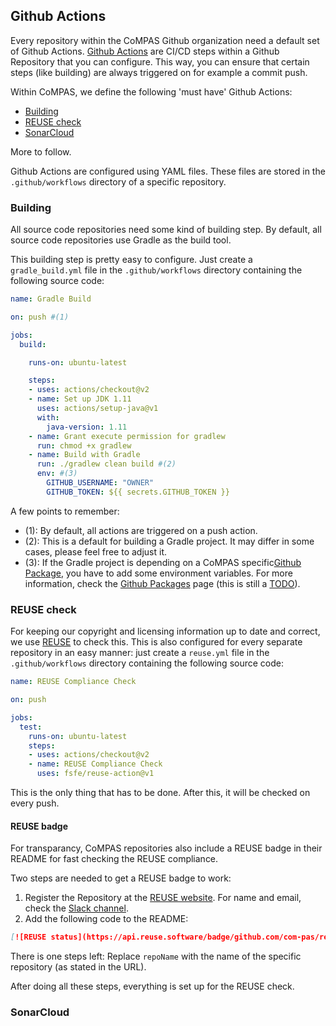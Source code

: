 <!--
SPDX-FileCopyrightText: 2021 Alliander N.V.

SPDX-License-Identifier: CC-BY-4.0
-->

## Github Actions
Every repository within the CoMPAS Github organization need a default set of Github Actions.
[Github Actions](https://github.com/features/actions) are CI/CD steps within a Github Repository that you can configure. This way, you can ensure that certain steps (like building) are always triggered on for example a commit push.

Within CoMPAS, we define the following 'must have' Github Actions:
  - [Building](#building)
  - [REUSE check](#reuse-check)
  - [SonarCloud](#sonarcloud)

More to follow.

Github Actions are configured using YAML files. These files are stored in the `.github/workflows` directory of a specific repository.

### Building
All source code repositories need some kind of building step.
By default, all source code repositories use Gradle as the build tool.

This building step is pretty easy to configure. Just create a `gradle_build.yml` file in the `.github/workflows` directory containing the following source code:

```yaml
name: Gradle Build

on: push #(1)

jobs:
  build:

    runs-on: ubuntu-latest

    steps:
    - uses: actions/checkout@v2
    - name: Set up JDK 1.11
      uses: actions/setup-java@v1
      with:
        java-version: 1.11
    - name: Grant execute permission for gradlew
      run: chmod +x gradlew
    - name: Build with Gradle
      run: ./gradlew clean build #(2)
      env: #(3)
        GITHUB_USERNAME: "OWNER"
        GITHUB_TOKEN: ${{ secrets.GITHUB_TOKEN }}
```

A few points to remember:
- (1): By default, all actions are triggered on a push action.
- (2): This is a default for building a Gradle project. It may differ in some cases, please feel free to adjust it.
- (3): If the Gradle project is depending on a CoMPAS specific[Github Package](https://github.com/orgs/com-pas/packages), you have to add some environment variables. For more information, check the [Github Packages]() page (this is still a [TODO](https://github.com/com-pas/compas-architecture/issues/98)).

### REUSE check
For keeping our copyright and licensing information up to date and correct, we use [REUSE](https://reuse.software/) to check this. This is also configured for every separate repository in an easy manner: just create a `reuse.yml` file in the `.github/workflows` directory containing the following source code:

```yaml
name: REUSE Compliance Check

on: push

jobs:
  test:
    runs-on: ubuntu-latest
    steps:
    - uses: actions/checkout@v2
    - name: REUSE Compliance Check
      uses: fsfe/reuse-action@v1
```

This is the only thing that has to be done. After this, it will be checked on every push.

#### REUSE badge
For transparancy, CoMPAS repositories also include a REUSE badge in their README for fast checking the REUSE compliance.

Two steps are needed to get a REUSE badge to work:

1. Register the Repository at the [REUSE website](https://api.reuse.software/register). For name and email, check the [Slack channel](https://app.slack.com/client/TLU68MTML/C01926K9D39).
2. Add the following code to the README:
   
```md
[![REUSE status](https://api.reuse.software/badge/github.com/com-pas/repoName)](https://api.reuse.software/info/github.com/com-pas/repoName)
```

There is one steps left: Replace `repoName` with the name of the specific repository (as stated in the URL).

After doing all these steps, everything is set up for the REUSE check.

### SonarCloud